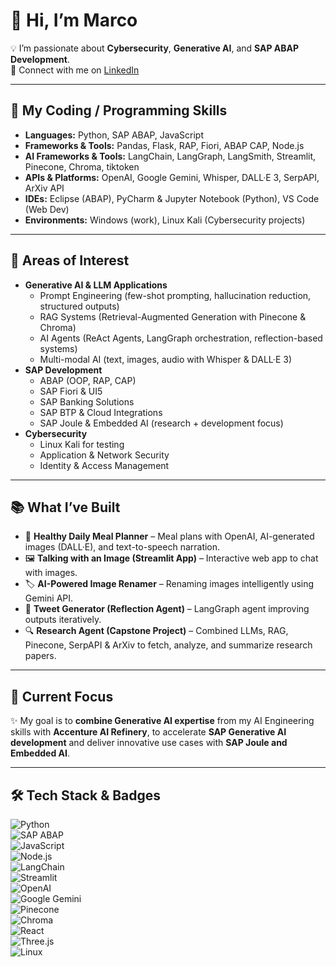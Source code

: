 # 👋 Hi, I’m Marco  

💡 I’m passionate about **Cybersecurity**, **Generative AI**, and **SAP ABAP Development**.  
🔗 Connect with me on [LinkedIn](https://www.linkedin.com/in/marko-marciano-966baa27b/)



---

## 🌱 My Coding / Programming Skills  

- **Languages:** Python, SAP ABAP, JavaScript  
- **Frameworks & Tools:** Pandas, Flask, RAP, Fiori, ABAP CAP, Node.js  
- **AI Frameworks & Tools:** LangChain, LangGraph, LangSmith, Streamlit, Pinecone, Chroma, tiktoken  
- **APIs & Platforms:** OpenAI, Google Gemini, Whisper, DALL·E 3, SerpAPI, ArXiv API  
- **IDEs:** Eclipse (ABAP), PyCharm & Jupyter Notebook (Python), VS Code (Web Dev)  
- **Environments:** Windows (work), Linux Kali (Cybersecurity projects)  

---

## 🎯 Areas of Interest  

- **Generative AI & LLM Applications**  
  - Prompt Engineering (few-shot prompting, hallucination reduction, structured outputs)  
  - RAG Systems (Retrieval-Augmented Generation with Pinecone & Chroma)  
  - AI Agents (ReAct Agents, LangGraph orchestration, reflection-based systems)  
  - Multi-modal AI (text, images, audio with Whisper & DALL·E 3)  
- **SAP Development**  
  - ABAP (OOP, RAP, CAP)  
  - SAP Fiori & UI5  
  - SAP Banking Solutions  
  - SAP BTP & Cloud Integrations  
  - SAP Joule & Embedded AI (research + development focus)  
- **Cybersecurity**  
  - Linux Kali for testing  
  - Application & Network Security  
  - Identity & Access Management  

---

## 📚 What I’ve Built  

- 🥗 **Healthy Daily Meal Planner** – Meal plans with OpenAI, AI-generated images (DALL·E), and text-to-speech narration.  
- 🖼️ **Talking with an Image (Streamlit App)** – Interactive web app to chat with images.  
- 🏷️ **AI-Powered Image Renamer** – Renaming images intelligently using Gemini API.  
- 📖 **Tweet Generator (Reflection Agent)** – LangGraph agent improving outputs iteratively.  
- 🔍 **Research Agent (Capstone Project)** – Combined LLMs, RAG, Pinecone, SerpAPI & ArXiv to fetch, analyze, and summarize research papers.  
 <!-- ☕ **SAP Caffè** – Interactive 3D portfolio (Three.js) to showcase SAP ABAP tools & projects. -->  

---

## 🚀 Current Focus  

✨ My goal is to **combine Generative AI expertise** from my AI Engineering skills with **Accenture AI Refinery**, to accelerate **SAP Generative AI development** and deliver innovative use cases with **SAP Joule and Embedded AI**.  

---

## 🛠️ Tech Stack & Badges  

![Python](https://img.shields.io/badge/Python-3776AB?style=for-the-badge&logo=python&logoColor=white)  
![SAP ABAP](https://img.shields.io/badge/SAP-0FAAFF?style=for-the-badge&logo=sap&logoColor=white)  
![JavaScript](https://img.shields.io/badge/JavaScript-F7DF1E?style=for-the-badge&logo=javascript&logoColor=black)  
![Node.js](https://img.shields.io/badge/Node.js-339933?style=for-the-badge&logo=node.js&logoColor=white)  
![LangChain](https://img.shields.io/badge/LangChain-000000?style=for-the-badge&logo=chainlink&logoColor=white)  
![Streamlit](https://img.shields.io/badge/Streamlit-FF4B4B?style=for-the-badge&logo=streamlit&logoColor=white)  
![OpenAI](https://img.shields.io/badge/OpenAI-412991?style=for-the-badge&logo=openai&logoColor=white)  
![Google Gemini](https://img.shields.io/badge/Gemini-4285F4?style=for-the-badge&logo=google&logoColor=white)  
![Pinecone](https://img.shields.io/badge/Pinecone-2F80ED?style=for-the-badge&logo=pinecone&logoColor=white)  
![Chroma](https://img.shields.io/badge/Chroma-FF9800?style=for-the-badge&logoColor=white)  
![React](https://img.shields.io/badge/React-20232A?style=for-the-badge&logo=react&logoColor=61DAFB)  
![Three.js](https://img.shields.io/badge/Three.js-000000?style=for-the-badge&logo=three.js&logoColor=white)  
![Linux](https://img.shields.io/badge/Linux-FCC624?style=for-the-badge&logo=linux&logoColor=black)  
